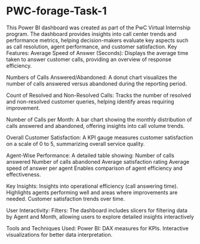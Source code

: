 # PWC-forage-Task-1

This Power BI dashboard was created as part of the PwC  Virtual Internship program. 
The dashboard provides insights into call center trends and performance metrics, helping decision-makers evaluate key aspects such as call resolution, agent performance, and customer satisfaction.
Key Features:
Average Speed of Answer (Seconds):
Displays the average time taken to answer customer calls, providing an overview of response efficiency.

Numbers of Calls Answered/Abandoned:
A donut chart visualizes the number of calls answered versus abandoned during the reporting period.

Count of Resolved and Non-Resolved Calls:
Tracks the number of resolved and non-resolved customer queries, helping identify areas requiring improvement.

Number of Calls per Month:
A bar chart showing the monthly distribution of calls answered and abandoned, offering insights into call volume trends.

Overall Customer Satisfaction:
A KPI gauge measures customer satisfaction on a scale of 0 to 5, summarizing overall service quality.

Agent-Wise Performance:
A detailed table showing:
Number of calls answered
Number of calls abandoned
Average satisfaction rating
Average speed of answer per agent
Enables comparison of agent efficiency and effectiveness.

Key Insights:
Insights into operational efficiency (call answering time).
Highlights agents performing well and areas where improvements are needed.
Customer satisfaction trends over time.

User Interactivity:
Filters:
The dashboard includes slicers for filtering data by Agent and Month, allowing users to explore detailed insights interactively

Tools and Techniques Used:
Power BI:
DAX measures for KPIs.
Interactive visualizations for better data interpretation.


